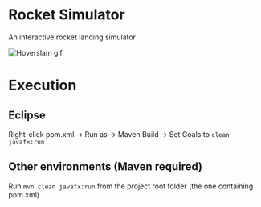 # Rocket Simulator
An interactive rocket landing simulator

![Hoverslam gif](https://thumbs.gfycat.com/TanJitteryBuffalo-size_restricted.gif)

# Execution

## Eclipse
Right-click pom.xml -> Run as -> Maven Build -> Set Goals to `clean javafx:run`

## Other environments (Maven required)
Run `mvn clean javafx:run` from the project root folder (the one containing pom.xml)
